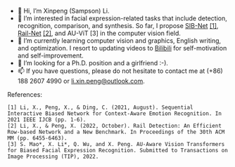 - 👋 Hi, I’m Xinpeng (Sampson) Li.
- 👀 I’m interested in facial expression-related tasks that include detection, recognition, comparison, and synthesis. So far, I propose [SIB-Net](https://github.com/Sampson-Lee/SIB-Net) [[1]](https://github.com/Sampson-Lee/Sampson-Lee/blob/main/IJCB_2021_SCB_Net.pdf), [Rail-Net](https://github.com/Sampson-Lee/Rail-Detection) [[2]](https://github.com/Sampson-Lee/Sampson-Lee/blob/main/ACM_MM_2022_Rail_Detection.pdf), and AU-ViT [3] in the computer vision field.
- 🌱 I’m currently learning computer vision and graphics, English writing, and optimization. I resort to updating videos to [Bilibili](https://space.bilibili.com/111355637/) for self-motivation and self-improvement.
- 💞️ I’m looking for a Ph.D. position and a girlfriend :-).
- 📫 If you have questions, please do not hesitate to contact me at (+86) 188 2607 4990 or li.xin.peng@outlook.com.

<!---
Sampson-Lee/Sampson-Lee is a ✨ special ✨ repository because its `README.md` (this file) appears on your GitHub profile.
You can click the Preview link to take a look at your changes.
--->

References:
```
[1] Li, X., Peng, X., & Ding, C. (2021, August). Sequential Interactive Biased Network for Context-Aware Emotion Recognition. In 2021 IEEE IJCB (pp. 1-6).
[2] Li, X., & Peng, X. (2022, October). Rail Detection: An Efficient Row-based Network and a New Benchmark. In Proceedings of the 30th ACM MM (pp. 6455-6463).
[3] S. Mao*, X. Li*, Q. Wu, and X. Peng. AU-Aware Vision Transformers for Biased Facial Expression Recognition. Submitted to Transactions on Image Processing (TIP), 2022.

